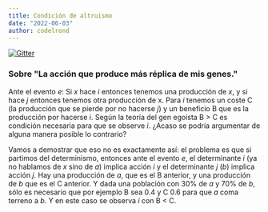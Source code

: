 ```yaml
---
title: Condición de altruismo
date: "2022-06-03"
author: codelrond
---
```


[![Gitter](https://badges.gitter.im/logic-replication/community.svg)](https://gitter.im/logic-replication/community?utm_source=badge&utm_medium=badge&utm_campaign=pr-badge)

### Sobre "La acción que produce más réplica de mis genes."

Ante el evento _e_: Si _x_ hace _i_ entonces tenemos una producción de _x_, y si hace _j_ entonces tenemos otra producción de x. Para _i_ tenemos un coste C (la producción que se pierde por no hacerse _j_) y un beneficio B que es la producción por hacerse _i_. Según la teoría del gen egoista B > C es condición necesaria para que se observe _i_. ¿Acaso se podría argumentar de alguna manera posible lo contrario?

Vamos a demostrar que eso no es exactamente así: el problema es que si partimos del determinismo, entonces ante el evento _e_, el determinante _i_ (ya no hablamos de _x_ sino de _a_) implica acción _i_ y el determinante _j_ (_b_) implica acción _j_. Hay una producción de _a_, que es el B anterior, y una producción de _b_ que es el C anterior. Y dada una población con 30% de _a_ y 70% de _b_, sólo es necesario que por ejemplo B sea 0.4 y C 0.6 para que _a_ coma terreno a _b_. Y en este caso se observa _i_ con B < C.
